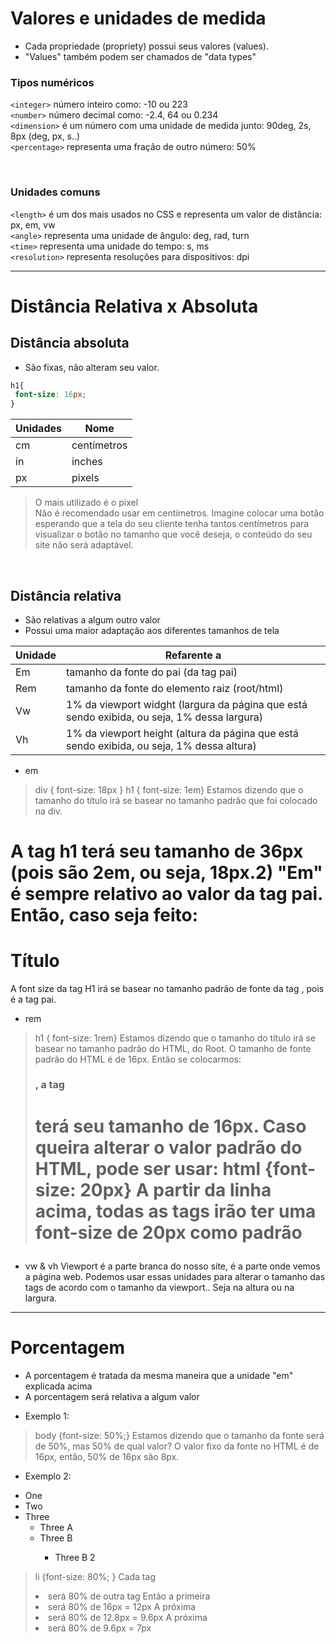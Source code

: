 # Valores e unidades de medida
* Cada propriedade (propriety) possui seus valores (values). 
* "Values" também podem ser chamados de "data types"


### __Tipos numéricos__ </br>
```<integer>``` número inteiro como: -10 ou 223 </br>
```<number>``` número decimal como: -2.4, 64 ou 0.234 </br> 
```<dimension>``` é um número com uma unidade de medida junto: 90deg, 2s, 8px (deg, px, s..) </br>
```<percentage>``` representa uma fração de outro número: 50% 

</br>

### __Unidades comuns__ </br>
```<length>``` é um dos mais usados no CSS e representa um valor de distância: px, em, vw </br>
```<angle>``` representa uma unidade de ângulo: deg, rad, turn </br>
```<time>``` representa uma unidade do tempo: s, ms </br>
```<resolution>``` representa resoluções para dispositivos: dpi </br>

_________________________________________________________________________________________________________________
# Distância Relativa x Absoluta

## Distância absoluta
* São fixas, não alteram seu valor.
```css
h1{
 font-size: 16px; 
}
```
<table>
	<thead>
		<tr>
			<th>Unidades</th> 
			<th>Nome</th>
		</tr>
	</thead>
	<tbody>
		<tr>
			<td>cm</td>
			<td>centímetros</td>
		</tr>
		<tr>
			<td>in</td>
			<td>inches</td>
		</tr>
		<tr>
			<td>px</td>
			<td>pixels</td>
		</tr>
	</tbody>
</table>

> O mais utilizado é o pixel </br>
> Não é recomendado usar em centímetros. Imagine colocar uma botão esperando que a tela do seu cliente tenha tantos centímetros para visualizar o botão no tamanho que você deseja, o conteúdo do seu site não será adaptável.

</br>

## Distância relativa
* São relativas a algum outro valor
* Possui uma maior adaptação aos diferentes tamanhos de tela 
<table>
	<thead>
		<tr>
			<th>Unidade</th>
			<th>Refarente a</th>
		</tr>
	</thead>
	<tbody>
		<tr>
			<td>Em</td>
			<td>tamanho da fonte do pai (da tag pai)</td>
		</tr>
		<tr>
			<td>Rem</td>
			<td>tamanho da fonte do elemento raiz (root/html)</td>
		</tr>
		<tr>
			<td>Vw</td>
			<td>1% da viewport widght (largura da página que está sendo exibida, ou seja, 1% dessa largura)</td>
		</tr>
		<tr>
			<td>Vh</td>
			<td>1% da viewport height (altura da página que está sendo exibida, ou seja, 1% dessa altura)</td>
		</tr>
	</tbody>
</table>



* em
> div { font-size: 18px }
> h1 { font-size: 1em}
Estamos dizendo que o tamanho do título irá se basear no tamanho padrão que foi colocado na div. 
<h1 style="font-size: 2em"> A tag h1 terá seu tamanho de 36px (pois são 2em, ou seja, 18px.2)
"Em" é sempre relativo ao valor da tag pai. Então, caso seja feito:
<body> <h1 style="font-size: 2em">Título </h1> </body>
A font size da tag H1 irá se basear no tamanho padrão de fonte da tag <body>, pois <body> é a tag pai.


* rem
> h1 { font-size: 1rem}
Estamos dizendo que o tamanho do título irá se basear no tamanho padrão do HTML, do Root.
O tamanho de fonte padrão do HTML é de 16px. 
Então se colocarmos: <h1 style="font-size: 1rem">, a tag <h1> terá seu tamanho de 16px. 
Caso queira alterar o valor padrão do HTML, pode ser usar:
> html {font-size: 20px} 
A partir da linha acima, todas as tags irão ter uma font-size de 20px como padrão 


* vw & vh 
Viewport é a parte branca do nosso site, é a parte onde vemos a página web.
Podemos usar essas unidades para alterar o tamanho das tags de acordo com o tamanho da viewport..
Seja na altura ou na largura.

______________________________________________________________________________________________________________
# Porcentagem 
* A porcentagem é tratada da mesma maneira que a unidade "em" explicada acima
* A porcentagem será relativa a algum valor

- Exemplo 1: 
> body {font-size: 50%;} 
Estamos dizendo que o tamanho da fonte será de 50%, mas 50% de qual valor? 
O valor fixo da fonte no HTML é de 16px, então, 50% de 16px são 8px. 

- Exemplo 2:
<ul> <!--Lista um -->
	<li>One</li>
	<li>Two</li>
	<li>Three
		<ul> <!-- Lista dois -->
			<li>Three A</li>
			<li>Three B</li>
			<ul> <!-- Lista três -->
				<li>Three B 2</li>
			</ul>
		</ul>
	</li>
</ul>

> li {font-size: 80%; }
Cada tag <li> será 80% de outra tag
Então a primeira <li> será 80% de 16px = 12px
A próxima <li> será 80% de 12.8px = 9.6px
A próxima <li> será 80% de 9.6px = 7px
